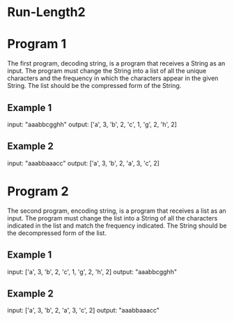 # Run-Length2
# Program 1
The first program, decoding string, is a program that receives a String as an input. The program must change the String into a list of all the unique characters and the frequency in which the characters appear in the given String. The list should be the compressed form of the String.

## Example 1
input: "aaabbcgghh"
output: ['a', 3, 'b', 2, 'c', 1, 'g', 2, 'h', 2]

## Example 2
input: "aaabbaaacc"
output: ['a', 3, 'b', 2, 'a', 3, 'c', 2]

# Program 2
The second program, encoding string, is a program that receives a list as an input. The program must change the list into a String of all the characters indicated in the list and match the frequency indicated. The String should be the decompressed form of the list.

## Example 1
input: ['a', 3, 'b', 2, 'c', 1, 'g', 2, 'h', 2]
output: "aaabbcgghh"

## Example 2
input: ['a', 3, 'b', 2, 'a', 3, 'c', 2]
output: "aaabbaaacc"
